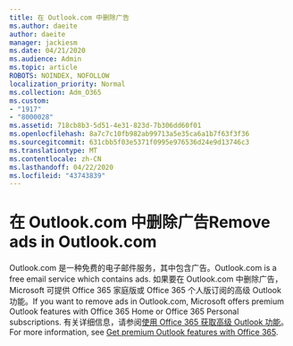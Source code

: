 ```yaml
---
title: 在 Outlook.com 中删除广告
ms.author: daeite
author: daeite
manager: jackiesm
ms.date: 04/21/2020
ms.audience: Admin
ms.topic: article
ROBOTS: NOINDEX, NOFOLLOW
localization_priority: Normal
ms.collection: Adm_O365
ms.custom:
- "1917"
- "8000028"
ms.assetid: 718cb8b3-5d51-4e31-823d-7b306dd60f01
ms.openlocfilehash: 8a7c7c10fb982ab99713a5e35ca6a1b7f63f3f36
ms.sourcegitcommit: 631cbb5f03e5371f0995e976536d24e9d13746c3
ms.translationtype: MT
ms.contentlocale: zh-CN
ms.lasthandoff: 04/22/2020
ms.locfileid: "43743839"
---
```

# <a name="remove-ads-in-outlookcom"></a><span data-ttu-id="ae3c7-102">在 Outlook.com 中删除广告</span><span class="sxs-lookup"><span data-stu-id="ae3c7-102">Remove ads in Outlook.com</span></span>

<span data-ttu-id="ae3c7-103">Outlook.com 是一种免费的电子邮件服务，其中包含广告。</span><span class="sxs-lookup"><span data-stu-id="ae3c7-103">Outlook.com is a free email service which contains ads.</span></span> <span data-ttu-id="ae3c7-104">如果要在 Outlook.com 中删除广告，Microsoft 可提供 Office 365 家庭版或 Office 365 个人版订阅的高级 Outlook 功能。</span><span class="sxs-lookup"><span data-stu-id="ae3c7-104">If you want to remove ads in Outlook.com, Microsoft offers premium Outlook features with Office 365 Home or Office 365 Personal subscriptions.</span></span> <span data-ttu-id="ae3c7-105">有关详细信息，请参阅[使用 Office 365 获取高级 Outlook 功能](https://go.microsoft.com/fwlink/?linkid=872181)。</span><span class="sxs-lookup"><span data-stu-id="ae3c7-105">For more information, see [Get premium Outlook features with Office 365](https://go.microsoft.com/fwlink/?linkid=872181).</span></span>